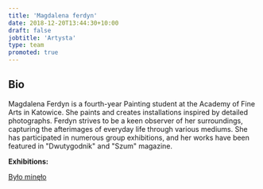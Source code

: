 ```yaml
---
title: 'Magdalena ferdyn'
date: 2018-12-20T13:44:30+10:00
draft: false
jobtitle: 'Artysta'
type: team
promoted: true
---
```


## Bio

Magdalena Ferdyn is a fourth-year Painting student at the Academy of Fine Arts in Katowice. She paints and creates installations inspired by detailed photographs. Ferdyn strives to be a keen observer of her surroundings, capturing the afterimages of everyday life through various mediums. She has participated in numerous group exhibitions, and her works have been featured in "Dwutygodnik" and "Szum" magazine.

**Exhibitions:**

[Było minęło](/wystawy/bylo-minelo)

